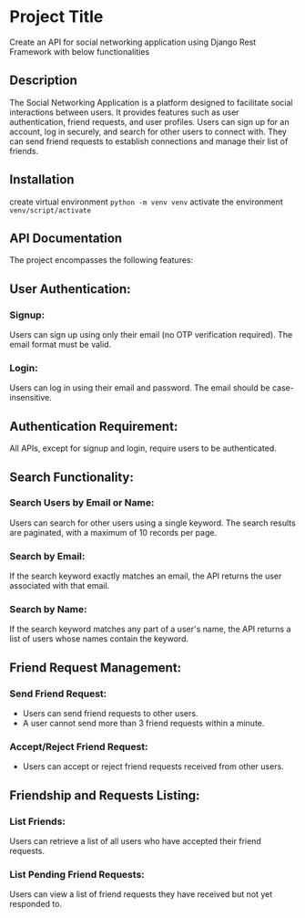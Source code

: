 # Project Title

Create an API for social networking application using Django Rest Framework with
below functionalities

## Description

The Social Networking Application is a platform designed to facilitate social interactions between users. It provides features such as user authentication, friend requests, and user profiles. Users can sign up for an account, log in securely, and search for other users to connect with. They can send friend requests to establish connections and manage their list of friends.

## Installation
create virtual environment ```python -m venv venv```
activate the environment ``` venv/script/activate ```

## API Documentation
The project encompasses the following features:

## User Authentication:
### Signup:
Users can sign up using only their email (no OTP verification required).
The email format must be valid.
### Login:
Users can log in using their email and password.
The email should be case-insensitive.
## Authentication Requirement:
All APIs, except for signup and login, require users to be authenticated.

## Search Functionality:
### Search Users by Email or Name:
Users can search for other users using a single keyword.
The search results are paginated, with a maximum of 10 records per page.
### Search by Email:
If the search keyword exactly matches an email, the API returns the user associated with that email.
### Search by Name:
If the search keyword matches any part of a user's name, the API returns a list of users whose names contain the keyword.

## Friend Request Management:
### Send Friend Request:
- Users can send friend requests to other users.
- A user cannot send more than 3 friend requests within a minute.
### Accept/Reject Friend Request:
 - Users can accept or reject friend requests received from other users.
 
## Friendship and Requests Listing:
### List Friends:
Users can retrieve a list of all users who have accepted their friend requests.
### List Pending Friend Requests:
Users can view a list of friend requests they have received but not yet responded to.
